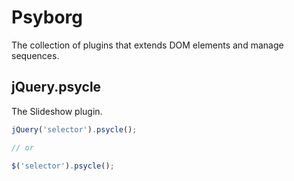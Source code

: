 # Psyborg

The collection of plugins that extends DOM elements and manage sequences.

## jQuery.psycle

The Slideshow plugin.

```javascript
jQuery('selector').psycle();

// or

$('selector').psycle();
```